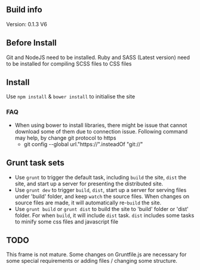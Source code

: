 ## Build info
Version: 0.1.3 V6

## Before Install

Git and NodeJS need to be installed.
Ruby and SASS (Latest version) need to be installed for compiling SCSS files to CSS files

## Install

Use `npm install` & `bower install` to initialise the site

### FAQ
* When using bower to install libraries, there might be issue that cannot download some of them due to connection issue. Following command may help, by change git protocol to https
  * git config --global url."https://".insteadOf "git://"


## Grunt task sets

* Use `grunt` to trigger the default task, including `build` the site, `dist` the site, and start up a server for presenting the distributed site.
* Use `grunt dev` to trigger `build`, `dist`, start up a server for serving files under 'build' folder, and keep `watch` the source files. When changes on source files are made, it will automatically re-`build` the site.
* Use `grunt build` or `grunt dist` to build the site to 'build' folder or 'dist' folder. For when `build`, it will include `dist` task. `dist` includes some tasks to minify some css files and javascript file

## TODO

This frame is not mature. Some changes on Gruntfile.js are necessary for some special requirements or adding files / changing some structure.
